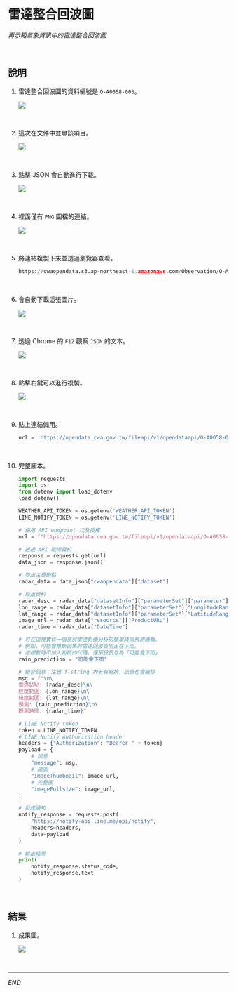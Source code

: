 # 雷達整合回波圖

_再示範氣象資訊中的雷達整合回波圖_

<br>

## 說明

1. 雷達整合回波圖的資料編號是 `O-A0058-003`。

    ![](images/img_69.png)

<br>

2. 這次在文件中並無該項目。

    ![](images/img_70.png)

<br>

3. 點擊 JSON 會自動進行下載。

    ![](images/img_71.png)

<br>

4. 裡面僅有 `PNG` 圖檔的連結。

    ![](images/img_72.png)

<br>

5. 將連結複製下來並透過瀏覽器查看。

    ```python
    https://cwaopendata.s3.ap-northeast-1.amazonaws.com/Observation/O-A0058-003.png
    ```

<br>

6. 會自動下載這張圖片。

    ![](images/img_73.png)

<br>

7. 透過 Chrome 的 `F12` 觀察 `JSON` 的文本。

    ![](images/img_74.png)

<br>

8. 點擊右鍵可以進行複製。

    ![](images/img_75.png)

<br>

9. 貼上連結備用。

    ```python
    url = 'https://opendata.cwa.gov.tw/fileapi/v1/opendataapi/O-A0058-003?Authorization=<這是個人的 API 授權碼>&amp;downloadType=WEB&amp;format=JSON'
    ```

<br>

10. 完整腳本。

    ```python
    import requests
    import os
    from dotenv import load_dotenv
    load_dotenv()

    WEATHER_API_TOKEN = os.getenv('WEATHER_API_TOKEN')
    LINE_NOTIFY_TOKEN = os.getenv('LINE_NOTIFY_TOKEN')

    # 使用 API endpoint 以及授權
    url = f"https://opendata.cwa.gov.tw/fileapi/v1/opendataapi/O-A0058-003?Authorization={WEATHER_API_TOKEN}&downloadType=WEB&format=JSON"

    # 透過 API 取得資料
    response = requests.get(url)
    data_json = response.json()

    # 取出主要節點
    radar_data = data_json["cwaopendata"]["dataset"]

    # 取出資料
    radar_desc = radar_data["datasetInfo"]["parameterSet"]["parameter"]["radarName"]
    lon_range = radar_data["datasetInfo"]["parameterSet"]["LongitudeRange"]
    lat_range = radar_data["datasetInfo"]["parameterSet"]["LatitudeRange"]
    image_url = radar_data["resource"]["ProductURL"]
    radar_time = radar_data["DateTime"]

    # 可在這裡實作一個基於雷達影像分析的簡單降雨預測邏輯。
    # 例如，可能會推斷密集的雷達回波表明正在下雨。
    # 這裡暫時不加入判斷的代碼，僅預設訊息為「可能會下雨」
    rain_prediction = "可能會下雨"

    # 組合訊息：注意 f-string 內若有縮排，訊息也會縮排
    msg = f"\n\
    雷達站點: {radar_desc}\n\
    經度範圍: {lon_range}\n\
    緯度範圍: {lat_range}\n\
    預測: {rain_prediction}\n\
    觀測時間: {radar_time}"

    # LINE Notify token
    token = LINE_NOTIFY_TOKEN
    # LINE Notify Authorization header
    headers = {"Authorization": "Bearer " + token}
    payload = {
        # 訊息
        "message": msg,
        # 縮圖
        "imageThumbnail": image_url,
        # 完整圖
        "imageFullsize": image_url,
    }

    # 發送通知
    notify_response = requests.post(
        "https://notify-api.line.me/api/notify",
        headers=headers,
        data=payload
    )

    # 輸出結果
    print(
        notify_response.status_code,
        notify_response.text
    )

    ```

<br>

## 結果

1. 成果圖。

    ![](images/img_76.png)

<br>

___

_END_